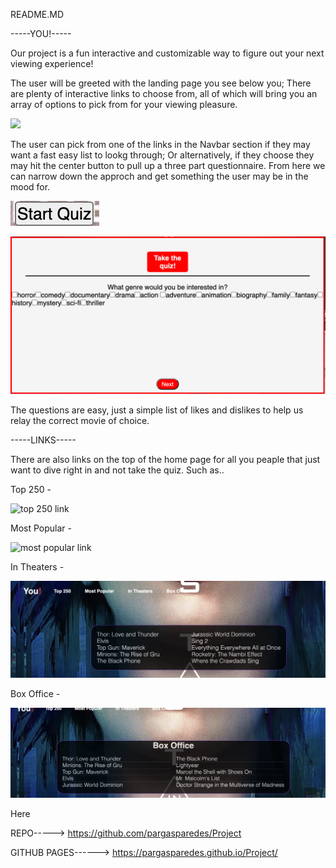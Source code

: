 README.MD

-----YOU!-----

Our project is a fun interactive and customizable way to figure out your next viewing experience!

The user will be greeted with the landing page you see below you; There are plenty of interactive links to choose from, all of which will bring you an array of options to pick from for your viewing pleasure.

![](screenshots/Screen%20Shot%202022-07-14%20at%204.10.05%20PM.png) 

The user can pick from one of the links in the Navbar section if they may want a fast easy list to lookg through; Or alternatively, if they choose they may hit the center button to pull up a three part questionnaire. From here we can narrow down the approch and get something the user may be in the mood for.

![](screenshots/Screen%20Shot%202022-07-14%20at%204.10.26%20PM.png)

![](screenshots/Screen%20Shot%202022-07-14%20at%204.10.40%20PM.png)


The questions are easy, just a simple list of likes and dislikes to help us relay the correct movie of choice.

-----LINKS-----

There are also links on the top of the home page for all you peaple that just want to dive right in and not take the quiz. Such as..

Top 250 -

![top 250 link](screenshots/Screen%20Shot%202022-07-14%20at%209.25.09%20PM.png)

Most Popular -

![most popular link](screenshots/Screen%20Shot%202022-07-14%20at%209.25.43%20PM.png)

In Theaters -

![in theaters link](screenshots/Screen%20Shot%202022-07-14%20at%209.25.55%20PM.png)

Box Office -

![box office link](screenshots/Screen%20Shot%202022-07-14%20at%209.26.04%20PM.png)

Here

REPO-----> https://github.com/pargasparedes/Project

GITHUB PAGES------> https://pargasparedes.github.io/Project/ 
